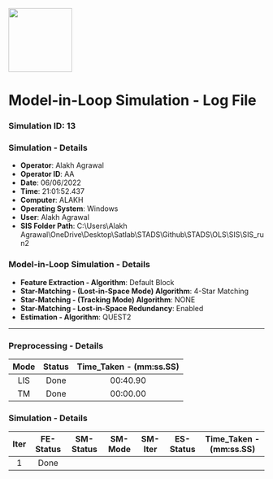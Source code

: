 [<img src="https://www.aero.iitb.ac.in/satlab/images/IITBSSP2019.png" width="125"/>](image.png)

# Model-in-Loop Simulation - Log File

### Simulation ID: 13

### Simulation - Details
* **Operator**: Alakh Agrawal
* **Operator ID**: AA
* **Date**: 06/06/2022
* **Time**: 21:01:52.437
* **Computer**: ALAKH
* **Operating System**: Windows
* **User**: Alakh Agrawal
* **SIS Folder Path**: C:\Users\Alakh Agrawal\OneDrive\Desktop\Satlab\STADS\Github\STADS\OLS\SIS\SIS_run2


### Model-in-Loop Simulation - Details
* **Feature Extraction - Algorithm**: Default Block
* **Star-Matching - (Lost-in-Space Mode) Algorithm**: 4-Star Matching
* **Star-Matching - (Tracking Mode) Algorithm**: NONE
* **Star-Matching - Lost-in-Space Redundancy**: Enabled
* **Estimation - Algorithm**: QUEST2

---

### Preprocessing - Details

|Mode|Status|Time_Taken - (mm:ss.SS)|
|:---:|:---:|:---:|
|LIS|Done|00:40.90|
|TM|Done|00:00.00|

### Simulation - Details

|Iter|FE-Status|SM-Status|SM-Mode|SM-Iter|ES-Status|Time_Taken - (mm:ss.SS)|
|:---:|:---:|:---:|:---:|:---:|:---:|:---:|
|1|Done|